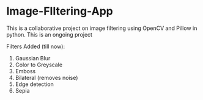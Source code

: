 # Image-FIltering-App

This is a collaborative project on image filtering using OpenCV and Pillow in python. This is an ongoing project  

Filters Added (till now):
1. Gaussian Blur 
2. Color to Greyscale
3. Emboss
4. Bilateral (removes noise)
5. Edge detection
6. Sepia

   

